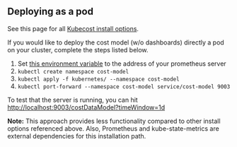 ## Deploying as a pod

See this page for all [Kubecost install options](http://docs.kubecost.com/install).

If you would like to deploy the cost model (w/o dashboards) directly a pod on your cluster, complete the steps listed below. 

1. Set [this environment variable](https://github.com/kubecost/cost-model/blob/master/kubernetes/deployment.yaml#L30) to the address of your prometheus server
2. `kubectl create namespace cost-model`
3. `kubectl apply -f kubernetes/ --namespace cost-model`
4. `kubectl port-forward --namespace cost-model service/cost-model 9003`

To test that the server is running, you can hit [http://localhost:9003/costDataModel?timeWindow=1d](http://localhost:9003/costDataModel?timeWindow=1d)

**Note:** This approach provides less functionality compared to other install options referenced above. Also, Prometheus and kube-state-metrics are external dependencies for this installation path.
